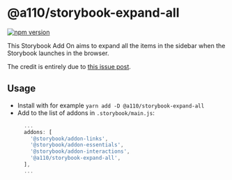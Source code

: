 # @a110/storybook-expand-all

[![npm version](https://badge.fury.io/js/@a110%2Fstorybook-expand-all.svg)](
  https://www.npmjs.com/package/@a110/storybook-expand-all)

This Storybook Add On aims to expand all the items in the
sidebar when the Storybook launches in the browser.

The credit is entirely due to [this issue post](https://github.com/storybookjs/storybook/issues/244#issuecomment-992084314).

## Usage

- Install with for example `yarn add -D @a110/storybook-expand-all`
- Add to the list of addons in `.storybook/main.js`:
  ```js
    ...
    addons: [
      '@storybook/addon-links',
      '@storybook/addon-essentials',
      '@storybook/addon-interactions',
      '@a110/storybook-expand-all',
    ],
    ...
  ```
